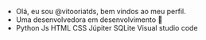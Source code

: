 - Olá, eu sou @vitooriatds, bem vindos ao meu perfil.
- Uma desenvolvedora em desenvolvimento 👾
- Python Js HTML CSS Júpiter SQLite Visual studio code

<!---
vitooriatds/vitooriatds is a ✨ special ✨ repository because its `README.md` (this file) appears on your GitHub profile.
You can click the Preview link to take a look at your changes.
--->
